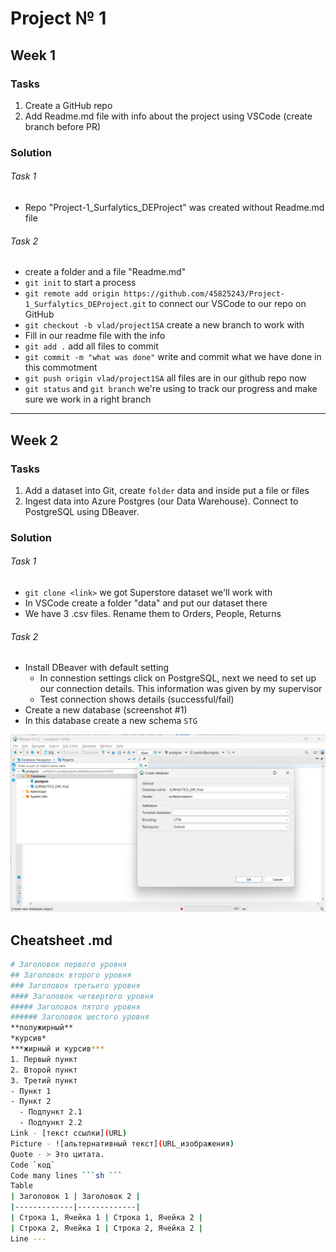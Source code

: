 # Project № 1

## Week 1

### Tasks
1. Create a GitHub repo
2. Add Readme.md file with info about the project using VSCode (create branch before PR)

### Solution
###### Task 1 
- Repo "Project-1_Surfalytics_DEProject" was created without Readme.md file
###### Task 2
- create a folder and a file "Readme.md"
- `git init` to start a process
- `git remote add origin https://github.com/45825243/Project-1_Surfalytics_DEProject.git` to connect our VSCode to our repo on GitHub
- `git checkout -b vlad/project1SA` create a new branch to work with
- Fill in our readme file with the info
- `git add .` add all files to commit
- `git commit -m "what was done"` write and commit what we have done in this commotment
- `git push origin vlad/project1SA` all files are in our github repo now
- `git status` and `git branch` we're using to track our progress and make sure we work in a right branch
---
## Week 2

### Tasks
1. Add a dataset into Git, create `folder` data and inside put a file or files
2. Ingest data into Azure Postgres (our Data Warehouse). Connect to PostgreSQL using DBeaver.

### Solution
###### Task 1
- `git clone <link>` we got Superstore dataset we'll work with
- In VSCode create a folder "data" and put our dataset there
- We have 3 .csv files. Rename them to Orders, People, Returns
###### Task 2
- Install DBeaver with default setting
  - In connestion settings click on PostgreSQL, next we need to set up our connection details. This information was given by my supervisor
  - Test connection shows details (successful/fail)
- Create a new database (screenshot #1)
- In this database create a new schema `STG`

![Creating a new database in DBeaver](images/DBeaver_new_database.jpg)








## Cheatsheet .md
```sh
# Заголовок первого уровня
## Заголовок второго уровня
### Заголовок третьего уровня
#### Заголовок четвертого уровня
##### Заголовок пятого уровня
###### Заголовок шестого уровня
**полужирный**
*курсив*
***жирный и курсив***
1. Первый пункт
2. Второй пункт
3. Третий пункт
- Пункт 1
- Пункт 2
  - Подпункт 2.1
  - Подпункт 2.2
Link - [текст ссылки](URL)
Picture - ![альтернативный текст](URL_изображения)
Quote - > Это цитата.
Code `код`
Code many lines ```sh ``` 
Table 
| Заголовок 1 | Заголовок 2 |
|-------------|-------------|
| Строка 1, Ячейка 1 | Строка 1, Ячейка 2 |
| Строка 2, Ячейка 1 | Строка 2, Ячейка 2 |
Line ---

```









